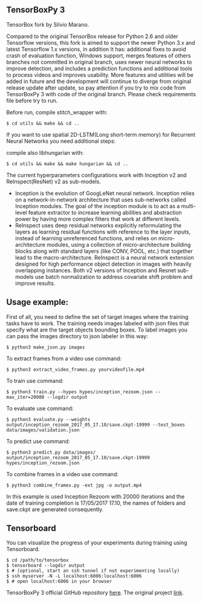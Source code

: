 ## TensorBoxPy 3

TensorBox fork by Silvio Marano.

Compared to the original TensorBox release for Python 2.6 and older Tensorflow versions, this fork is aimed to support the newer Python 3.x and latest Tensorflow 1.x versions, in addition It has: additional fixes to avoid crash of evaluation function, Windows support, merges features of others branches not committed in original branch, uses newer neural networks to improve detection, and includes a prediction functions and additional tools to process videos and improves usability.
More features and utilities will be added in future and the development will continue to diverge from original release update after update, so pay attention if you try to mix code from TensorBoxPy 3 with code of the original branch.
Please check requirements file before try to run.

Before run, compile stitch_wrapper with:

    $ cd utils && make && cd ..

If you want to use spatial 2D-LSTM(Long short-term memory) for Recurrent Neural Networks you need additional steps:

compile also libhungarian with:

    $ cd utils && make && make hungarian && cd ..

The current hyperparameters configurations work with Inception v2 and ReInspect(ResNet) v2 as sub-models.
- Inception is the evolution of GoogLeNet neural network. Inception relies on a network-in-network architecture that uses sub-networks called Inception modules. The goal of the inception module is to act as a multi-level feature extractor to increase learning abilities and abstraction power by having more complex filters that work at different levels.
- ReInspect uses deep residual networks explicitly reformulating the layers as learning residual functions with reference to the layer inputs, instead of learning unreferenced functions, and relies on micro-architecture modules, using a collection of micro-architecture building blocks along with standard layers (like CONV, POOL, etc.) that together lead to the macro-architecture. ReInspect is a neural network extension designed for high performance object detection in images with heavily overlapping instances.
Both v2 versions of Inception and Resnet sub-models use batch normalization to address covariate shift problem and improve results.


## Usage example:

First of all, you need to define the set of target images where the training tasks have to work. The training needs images labeled with json files that specify what are the target objects bounding boxes. To label images you can pass the images directory to json labeler in this way:

    $ python3 make_json.py images

To extract frames from a video use command:

    $ python3 extract_video_frames.py yourvideofile.mp4

To train use command:

    $ python3 train.py --hypes hypes/inception_rezoom.json --max_iter=20000 --logdir output

To evaluate use command:

    $ python3 evaluate.py --weights output/inception_rezoom_2017_05_17.10/save.ckpt-19999 --test_boxes data/images/validation.json

To predict use command:

    $ python3 predict.py data/images/ output/inception_rezoom_2017_05_17.10/save.ckpt-19999  hypes/inception_rezoom.json   

To combine frames in a video use command:

    $ python3 combine_frames.py -ext jpg -o output.mp4


In this example is used Inception Rezoom with 20000 iterations and the date of training completion is 17/05/2017 17.10, the names of folders and save.ckpt are generated consequently.

## Tensorboard

You can visualize the progress of your experiments during training using Tensorboard.

    $ cd /path/to/tensorbox
    $ tensorboard --logdir output
    $ # (optional, start an ssh tunnel if not experimenting locally)
    $ ssh myserver -N -L localhost:6006:localhost:6006
    $ # open localhost:6006 in your browser

TensorBoxPy 3 official GitHub repository [here](https://github.com/SMH17/TensorBoxPy3).
The original project [link](https://github.com/Russell91/TensorBox/).
